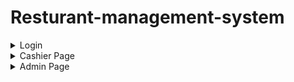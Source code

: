 # Resturant-management-system
<details>
  <summary>Login</summary>
  <img src="https://github.com/Abdallah-Hassan1/Restaurant-management-system/assets/91224794/58ad3379-dad8-41d1-8945-30eddd672e4c" />
</details>
<details>
  <summary>Cashier Page</summary>
  <img src="https://github.com/Abdallah-Hassan1/Restaurant-management-system/assets/91224794/6182955d-be24-4bd4-b917-f9b55ab52344" />
</details>
<details>
  <summary>Admin Page</summary>
  <img src="https://github.com/Abdallah-Hassan1/Restaurant-management-system/assets/91224794/a9b420c6-4b3c-430c-bc76-b390a063c965" />
</details>
